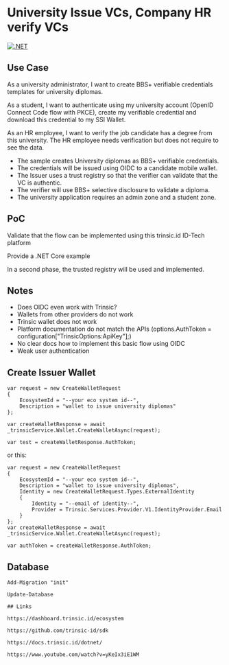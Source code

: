 # University Issue VCs, Company HR verify VCs

[![.NET](https://github.com/swiss-ssi-group/TrinsicV2AspNetCore/actions/workflows/dotnet.yml/badge.svg)](https://github.com/swiss-ssi-group/TrinsicV2AspNetCore/actions/workflows/dotnet.yml)

## Use Case

As a university administrator, I want to create BBS+ verifiable credentials templates for university diplomas.

As a student, I want to authenticate using my university account (OpenID Connect Code flow with PKCE), create my verifiable credential and download this credential to my SSI Wallet.

As an HR employee, I want to verify the job candidate has a degree from this university. The HR employee needs verification but does not require to see the data.

- The sample creates University diplomas as BBS+ verifiable credentials.
- The credentials will be issued using OIDC to a candidate mobile wallet.
- The Issuer uses a trust registry so that the verifier can validate that the VC is authentic.
- The verifier will use BBS+ selective disclosure to validate a diploma.
- The university application requires an admin zone and a student zone.

## PoC

Validate that the flow can be implemented using this trinsic.id ID-Tech platform

Provide a .NET Core example

In a second phase, the trusted registry will be used and implemented.

## Notes

- Does OIDC even work with Trinsic?
- Wallets from other providers do not work
- Trinsic wallet does not work
- Platform documentation do not match the APIs (options.AuthToken = configuration["TrinsicOptions:ApiKey"];)
- No clear docs how to implement this basic flow using OIDC
- Weak user authentication

## Create Issuer Wallet

```
var request = new CreateWalletRequest
{
    EcosystemId = "--your eco system id--",
    Description = "wallet to issue university diplomas"
};

var createWalletResponse = await _trinsicService.Wallet.CreateWalletAsync(request);

var test = createWalletResponse.AuthToken;
```

or this:

```
var request = new CreateWalletRequest
{
    EcosystemId = "--your eco system id--",
    Description = "wallet to issue university diplomas",
    Identity = new CreateWalletRequest.Types.ExternalIdentity
    {
        Identity = "--email of identity--",
        Provider = Trinsic.Services.Provider.V1.IdentityProvider.Email
    }
};
var createWalletResponse = await _trinsicService.Wallet.CreateWalletAsync(request);

var authToken = createWalletResponse.AuthToken;
```

## Database

```
Add-Migration "init"

Update-Database

## Links

https://dashboard.trinsic.id/ecosystem

https://github.com/trinsic-id/sdk

https://docs.trinsic.id/dotnet/

https://www.youtube.com/watch?v=yKeIx3iE1WM
